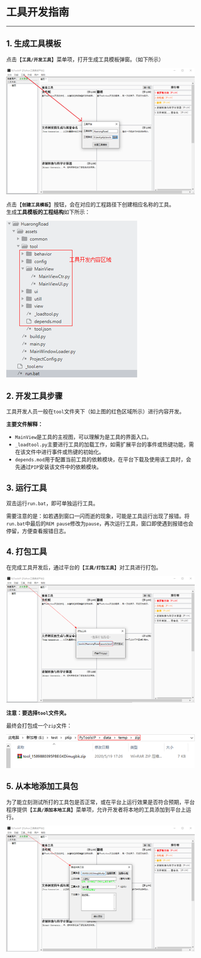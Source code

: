 # 工具开发指南

----

## 1. 生成工具模板
点击【**`工具/开发工具`**】菜单项，打开生成工具模板弹窗。（如下所示）  

![ptip_tool_development.png](img/ptip_tool_development.png)  

点击【**`创建工具模板`**】按钮，会在对应的工程路径下创建相应名称的工具。  
生成**工具模板的工程结构**如下所示：  

![ptip_tool_develop_struct.png](img/ptip_tool_develop_struct.png)  

## 2. 开发工具步骤
工具开发人员一般在`tool`文件夹下（如上图的红色区域所示）进行内容开发。  

**主要文件解释：**  
  * `MainView`是工具的主视图，可以理解为是工具的界面入口。
  * `_loadtool.py`主要进行工具的加载工作，如需扩展平台的事件或热键功能，需在该文件中进行事件或热键的初始化。
  * `depends.mod`用于配置当前工具的依赖模块，在平台下载及使用该工具时，会先通过`PIP`安装该文件中的依赖模块。


## 3. 运行工具
双击运行`run.bat`，即可单独运行工具。  

需要注意的是：如若遇到窗口一闪而逝的现象，可能是工具运行出现了报错。将`run.bat`中最后的`REM pause`修改为`pause`，再次运行工具，窗口即使遇到报错也会停留，方便查看报错日志。  


## 4. 打包工具
在完成工具开发后，通过平台的【**`工具/打包工具`**】对工具进行打包。  

![ptip_tool_package.png](img/ptip_tool_package.png)  

**注意：要选择`tool`文件夹。**  

最终会打包成一个`zip`文件：  

![ptip_tool_package_result.png](img/ptip_tool_package_result.png)  


## 5. 从本地添加工具包
为了能立刻测试所打的工具包是否正常，或在平台上运行效果是否符合预期，平台程序提供【**`工具/添加本地工具`**】菜单项，允许开发者将本地的工具添加到平台上运行。  

![ptip_add_local_tool.png](img/ptip_add_local_tool.png)  